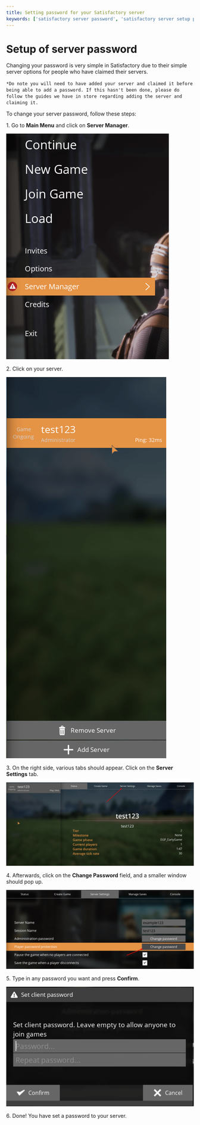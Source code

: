 ```yaml
---
title: Setting password for your Satisfactory server
keywords: ['satisfactory server password', 'satisfactory server setup password']
---
```


# Setup of server password
Changing your password is very simple in Satisfactory due to their simple server options for people who have claimed their servers.

`*Do note you will need to have added your server and claimed it before being able to add a password.
If this hasn't been done, please do follow the guides we have in store regarding adding the server and claiming it.`

To change your server password, follow these steps:

1\. Go to **Main Menu** and click on **Server Manager**.

![Main Menu](images/main-menu.png)

2\. Click on your server.

![Server](images/server.png)

3\. On the right side, various tabs should appear. Click on the **Server Settings** tab. 

![Server Settings](images/server-settings.png)

4\. Afterwards, click on the **Change Password** field, and a smaller window should pop up. 

![Change Password](images/change-password.png)

5\. Type in any password you want and press **Confirm**.

![Password](images/password.png)

6\. Done! You have set a password to your server. 